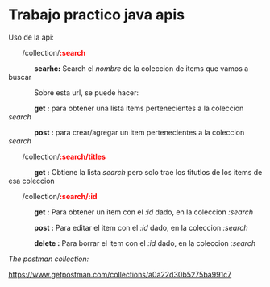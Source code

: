 # Trabajo practico java apis


Uso de la api: 

&nbsp;&nbsp;&nbsp;&nbsp;&nbsp;&nbsp; /collection/<span style="color:red">**:search**</span>

&nbsp;&nbsp;&nbsp;&nbsp;&nbsp;&nbsp;&nbsp;&nbsp;&nbsp;&nbsp;&nbsp;&nbsp; **searhc:** Search el *nombre* de la coleccion de items que vamos a buscar

&nbsp;&nbsp;&nbsp;&nbsp;&nbsp;&nbsp;&nbsp;&nbsp;&nbsp;&nbsp;&nbsp;&nbsp; Sobre esta url, se puede hacer:

&nbsp;&nbsp;&nbsp;&nbsp;&nbsp;&nbsp;&nbsp;&nbsp;&nbsp;&nbsp;&nbsp;&nbsp; **get :** para obtener una lista items pertenecientes a la coleccion *search* 

&nbsp;&nbsp;&nbsp;&nbsp;&nbsp;&nbsp;&nbsp;&nbsp;&nbsp;&nbsp;&nbsp;&nbsp; **post :** para crear/agregar un item pertenecientes a la coleccion *search* 


&nbsp;&nbsp;&nbsp;&nbsp;&nbsp;&nbsp; /collection/<span style="color:red">**:search/titles**</span>

&nbsp;&nbsp;&nbsp;&nbsp;&nbsp;&nbsp;&nbsp;&nbsp;&nbsp;&nbsp;&nbsp;&nbsp; **get :** Obtiene la lista *search* pero solo trae los titutlos de los items de esa coleccion

&nbsp;&nbsp;&nbsp;&nbsp;&nbsp;&nbsp; /collection/<span style="color:red">**:search/:id**</span>

&nbsp;&nbsp;&nbsp;&nbsp;&nbsp;&nbsp;&nbsp;&nbsp;&nbsp;&nbsp;&nbsp;&nbsp; **get :** Para obtener un item con el *:id* dado, en la coleccion *:search*

&nbsp;&nbsp;&nbsp;&nbsp;&nbsp;&nbsp;&nbsp;&nbsp;&nbsp;&nbsp;&nbsp;&nbsp; **post :** Para editar el item con el *:id* dado, en la coleccion *:search*

&nbsp;&nbsp;&nbsp;&nbsp;&nbsp;&nbsp;&nbsp;&nbsp;&nbsp;&nbsp;&nbsp;&nbsp; **delete :** Para borrar el item con el *:id* dado, en la coleccion *:search*

*The postman collection:*

https://www.getpostman.com/collections/a0a22d30b5275ba991c7